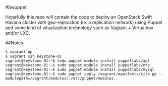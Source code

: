 #Swuppet


Hopefully this repo will contain the code to deploy an OpenStack Swift Havana cluster with geo-replication (ie. a replication network) using Puppet and some kind of vitualization technology such as Vagrant + Virtualbox and/or LXC.


##Notes

```
$ vagrant up
$ vagrant ssh keystone-01
vagrant@keystone-01:~$ sudo puppet module install puppetlabs/apt
vagrant@keystone-01:~$ sudo puppet module install puppetlabs/ntp
vagrant@keystone-01:~$ sudo puppet module install puppetlabs/mysql
vagrant@keystone-01:~$ sudo puppet apply /vagrant/manifests/site.pp --modulepath=/vagrant/modules/:/etc/puppet/modules
```